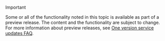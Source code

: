 > [!IMPORTANT]
> Some or all of the functionality noted in this topic is available as part of a preview release. The content and the functionality are subject to change. For more information about preview releases, see [One version service updates FAQ](../../fin-ops-core/fin-ops/get-started/one-version.md).